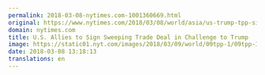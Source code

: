 ```yaml
---
permalink: 2018-03-08-nytimes.com-1001360669.html
original: https://www.nytimes.com/2018/03/08/world/asia/us-trump-tpp-signed.html?partner=rss&amp;emc=rss
domain: nytimes.com
title: U.S. Allies to Sign Sweeping Trade Deal in Challenge to Trump
image: https://static01.nyt.com/images/2018/03/09/world/09tpp-1/09tpp-1-mediumThreeByTwo440.jpg
date: 2018-03-08 13:18:13
translations: en
---
```


